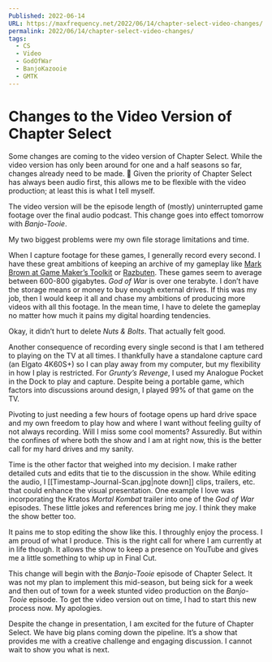 ```yaml
---
Published: 2022-06-14
URL: https://maxfrequency.net/2022/06/14/chapter-select-video-changes/
permalink: 2022/06/14/chapter-select-video-changes/
tags:
  - CS
  - Video
  - GodOfWar
  - BanjoKazooie
  - GMTK
---
```

# Changes to the Video Version of Chapter Select

Some changes are coming to the video version of Chapter Select. While the video version has only been around for one and a half seasons so far, changes already need to be made. 😬 Given the priority of Chapter Select has always been audio first, this allows me to be flexible with the video production; at least this is what I tell myself.

The video version will be the episode length of (mostly) uninterrupted game footage over the final audio podcast. This change goes into effect tomorrow with *Banjo-Tooie*.

My two biggest problems were my own file storage limitations and time.

When I capture footage for these games, I generally record every second. I have these great ambitions of keeping an archive of my gameplay like [Mark Brown at Game Maker’s Toolkit](https://twitter.com/gamemakerstk/status/1518666291908857860) or [Razbuten](https://twitter.com/theRazbuten/status/1528584951666442240). These games seem to average between 600-800 gigabytes. *God of War* is over one terabyte. I don’t have the storage means or money to buy enough external drives. If this was my job, then I would keep it all and chase my ambitions of producing more videos with all this footage. In the mean time, I have to delete the gameplay no matter how much it pains my digital hoarding tendencies.

Okay, it didn’t hurt to delete *Nuts & Bolts*. That actually felt good.

Another consequence of recording every single second is that I am tethered to playing on the TV at all times. I thankfully have a standalone capture card (an Elgato 4K60S+) so I can play away from my computer, but my flexibility in how I play is restricted. For *Grunty’s Revenge*, I used my Analogue Pocket in the Dock to play and capture. Despite being a portable game, which factors into discussions around design, I played 99% of that game on the TV.

Pivoting to just needing a few hours of footage opens up hard drive space and my own freedom to play how and where I want without feeling guilty of not always recording. Will I miss some cool moments? Assuredly. But within the confines of where both the show and I am at right now, this is the better call for my hard drives and my sanity.

Time is the other factor that weighed into my decision. I make rather detailed cuts and edits that tie to the discussion in the show. While editing the audio, I [[Timestamp-Journal-Scan.jpg|note down]] clips, trailers, etc. that could enhance the visual presentation. One example I love was incorporating the Kratos *Mortal Kombat* trailer into one of the *God of War* episodes. These little jokes and references bring me joy. I think they make the show better too.

It pains me to stop editing the show like this. I throughly enjoy the process. I am proud of what I produce. This is the right call for where I am currently at in life though. It allows the show to keep a presence on YouTube and gives me a little something to whip up in Final Cut.

This change will begin with the *Banjo-Tooie* episode of Chapter Select. It was not my plan to implement this mid-season, but being sick for a week and then out of town for a week stunted video production on the *Banjo-Tooie* episode. To get the video version out on time, I had to start this new process now. My apologies.

Despite the change in presentation, I am excited for the future of Chapter Select. We have big plans coming down the pipeline. It’s a show that provides me with a creative challenge and engaging discussion. I cannot wait to show you what is next.
